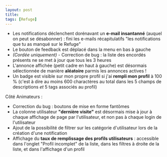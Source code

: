 ```yaml
---
layout: post
title:
tags: [Refuge]
---
```


- Les notifications déclenchent dorénavant un **e-mail insantanné** (auquel on peut se désabonner) : fini les e-mails récapitulatifs "les notifications que tu as manqué sur le Refuge"
- Le bouton de feedback est déplacé dans la menu en bas à gauche
- *(Cordée uniquement) -* Correction de bug : la liste des encordés présents ne se met à jour que tous les 3 heures
- L'annonce affichée (petit cadre en haut à gauche) est désormais sélectionnée de manière **aléatoire** parmis les annonces actives !
- Un badge est visible sur mon propre profil si j'ai **rempli mon profil** à 100 % (c'est à dire au moins 600 charactères au total dans les 5 champs de descriptions *et* 5 tags associés au profil)

Côté Animateurs :

- Correction du bug : boutons de mise en forme fantômes
- La colonne utilisateur **"dernière visite"** est désormais mise à jour à chaque affichage de page par l'utilisateur, et non pas à chaque login de l'utilisateur
- Ajout de la possibilité de filtrer sur les catégorie d'utilisateur lors de la création d'une notification
- Affichage du **taux de remplissage des profils utilisateurs** : accessible dans l'onglet "Profil incomplet" de la liste, dans les filtres à droite de la liste, et dans l'affichage d'un profil
